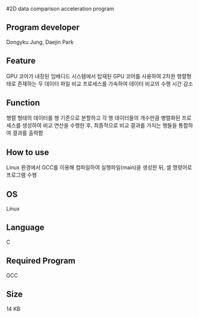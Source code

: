 #2D data comparison acceleration program

## Program developer

Dongyku Jung, Daejin Park 

## Feature

  GPU 코어가 내장된 임베디드 시스템에서 탑재된 GPU 코어를 사용하여 2차원 행렬형태로 존재하는 두 데이터 파일 비교 프로세스를 가속하여 데이터 비교의 수행 시간 감소

## Function

  행렬 형태의 데이터를 행 기준으로 분할하고 각 행 데이터들의 개수만큼 병렬화된 프로세스를 생성하여 비교 연산을 수행한 후, 최종적으로 비교 결과를 가지는 행들을 통합하여 결과를 출력함

## How to use

 Linux 환경에서 GCC를 이용해 컴파일하여 실행파일(main)을 생성한 뒤, 셀 명령어로 프로그램 수행

## OS

 Linux

## Language

 C

## Required Program

 GCC

## Size

 14 KB
